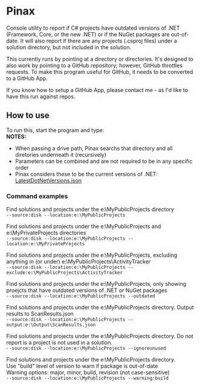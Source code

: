 # Pinax

Console utility to report if C# projects have outdated versions of .NET (Framework, Core, or the new .NET) or if the NuGet packages are out-of-date. 
It will also report if there are any projects (.csproj files) under a solution directory, but not included in the solution.

This currently runs by pointing at a directory or directories.
It's designed to also work by pointing to a GitHub repository; however, GitHub throttles requests.
To make this program useful for GitHub, it needs to be converted to a GitHub App.

If you know how to setup a GitHub App, please contact me - as I'd like to have this run against repos.


## How to use
To run this, start the program and type:   
**NOTES:**
- When passing a drive path, Pinax searchs that directory and all diretories underneath it (recursively)
- Parameters can be combined and are not required to be in any specific order
- Pinax considers these to be the current versions of .NET: [LatestDotNetVersions.json](https://github.com/ScottLilly/Pinax/blob/master/Pinax.Console/LatestDotNetVersions.json)

### Command examples
Find solutions and projects under the e:\MyPublicProjects directory  
```--source:disk --location:e:\MyPublicProjects```

Find solutions and projects under the e:\MyPublicProjects and e:\MyPrivateProjects directories   
```--source:disk --location:e:\MyPublicProjects --location:e:\MyPrivateProjects```

Find solutions and projects under the e:\MyPublicProjects, excluding anything in (or under) e:\MyPublicProjects\ActivityTracker   
```--source:disk --location:e:\MyPublicProjects --exclude:e:\MyPublicProjects\ActivityTracker```

Find solutions and projects under the e:\MyPublicProjects, only showing proejcts that have outdated versions of .NET or NuGet packages   
```--source:disk --location:e:\MyPublicProjects --outdated```

Find solutions and projects under the e:\MyPublicProjects directory. Output results to ScanResults.json  
```--source:disk --location:e:\MyPublicProjects --output:e:\Output\ScanResults.json```

Find solutions and projects under the e:\MyPublicProjects directory. Do not report is a project is not used in a solution.  
```--source:disk --location:e:\MyPublicProjects --ignoreunused```

Find solutions and projects under the e:\MyPublicProjects directory.   
Use "build" level of version to warn if package is out-of-date   
Warning options: major, minor, build, revision (not case-sensitive)   
```--source:disk --location:e:\MyPublicProjects --warning:build```
